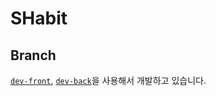 # SHabit
## Branch
[`dev-front`](https://lab.ssafy.com/s08-webmobile1-sub2/S08P12A601/-/tree/dev-front), [`dev-back`](https://lab.ssafy.com/s08-webmobile1-sub2/S08P12A601/-/tree/dev-back)을 사용해서 개발하고 있습니다.
